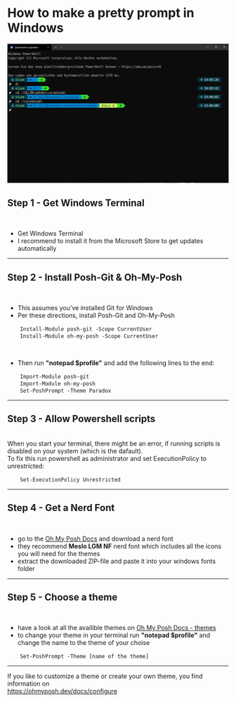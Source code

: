 # How to make a pretty prompt in Windows

![](https://github.com/oliversteidel/prettyprompt/blob/main/images/prettyprompt.jpg)

## Step 1 - Get Windows Terminal

<br>

- Get Windows Terminal
- I recommend to install it from the Microsoft Store to get updates automatically

---

## Step 2 - Install Posh-Git & Oh-My-Posh

<br>

- This assumes you've installed Git for Windows
- Per these directions, install Posh-Git and Oh-My-Posh

```
    Install-Module posh-git -Scope CurrentUser
    Install-Module oh-my-posh -Scope CurrentUser
```

<br>

- Then run <strong>"notepad $profile"</strong> and add the following lines to the end:

```
    Import-Module posh-git
    Import-Module oh-my-posh
    Set-PoshPrompt -Theme Paradox
```

---

## Step 3 - Allow Powershell scripts

<br>
When you start your terminal, there might be an error, if running scripts is disabled on your system (which is the dafault).<br>
To fix this run powershell as administrator and set ExecutionPolicy to unrestricted:

```
    Set-ExecutionPolicy Unrestricted
```

---

## Step 4 - Get a Nerd Font

<br>

- go to the [Oh My Posh Docs](https://ohmyposh.dev/docs/fonts) and download a nerd font
- they recommend <strong>Meslo LGM NF</strong> nerd font which includes all the icons you will need for the themes
- extract the downloaded ZIP-file and paste it into your windows fonts folder

---

## Step 5 - Choose a theme

<br>

- have a look at all the availible themes on [Oh My Posh Docs - themes](https://ohmyposh.dev/docs/themes)
- to change your theme in your terminal run <strong>"notepad $profile"</strong> and change the name to the theme of your choise

```
    Set-PoshPrompt -Theme [name of the theme]
```

---

If you like to customize a theme or create your own theme, you find information on <br> https://ohmyposh.dev/docs/configure
